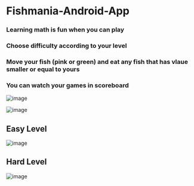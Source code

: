 # Fishmania-Android-App

### Learning math is fun when you can play
### Choose difficulty according to your level
### Move your fish (pink or green) and eat any fish that has vlaue smaller or equal to yours
### You can watch your games in scoreboard

![image](https://user-images.githubusercontent.com/85076725/183270545-fc442215-c070-4bf3-9421-4853635cb92a.png)

![image](https://user-images.githubusercontent.com/85076725/183270548-460677c8-fe15-4f86-ab56-80de7e0b6758.png)

## Easy Level
![image](https://user-images.githubusercontent.com/85076725/183270570-738c16ae-5056-4a9e-817f-597f937a2daa.png)

## Hard Level
![image](https://user-images.githubusercontent.com/85076725/183270587-3a4b9805-db65-4b4e-8e3a-6b075ab30282.png)

